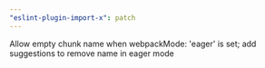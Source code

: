 ```yaml
---
"eslint-plugin-import-x": patch
---
```


Allow empty chunk name when webpackMode: 'eager' is set; add suggestions to remove name in eager mode
